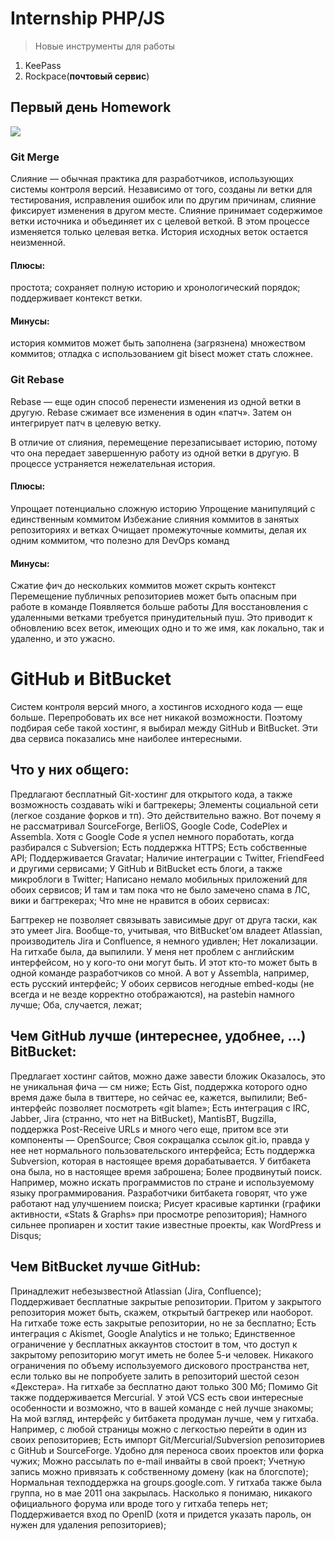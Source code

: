 # Internship PHP/JS 

> Новые инструменты для работы

1.	KeePass 
2.	Rockpace(**почтовый сервис**)

##  Первый день Homework 
![](https://hyperhost.ua/info/storage/uploads/2019/07/Screenshot_2-min.png)
###  Git Merge 

Слияние — обычная практика для разработчиков, использующих системы контроля версий. Независимо от того, созданы ли ветки для тестирования, исправления ошибок или по другим причинам, слияние фиксирует изменения в другом месте. Слияние принимает содержимое ветки источника и объединяет их с целевой веткой. В этом процессе изменяется только целевая ветка. История исходных веток остается неизменной.

#### Плюсы:

простота;
сохраняет полную историю и хронологический порядок;
поддерживает контекст ветки.

#### Минусы: 

история коммитов может быть заполнена (загрязнена) множеством коммитов;
отладка с использованием git bisect может стать сложнее.

### Git Rebase 

Rebase — еще один способ перенести изменения из одной ветки в другую. Rebase сжимает все изменения в один «патч». Затем он интегрирует патч в целевую ветку.

В отличие от слияния, перемещение перезаписывает историю, потому что она передает завершенную работу из одной ветки в другую. В процессе устраняется нежелательная история.

#### Плюсы: 

Упрощает потенциально сложную историю
Упрощение манипуляций с единственным коммитом
Избежание слияния коммитов в занятых репозиториях и ветках
Очищает промежуточные коммиты, делая их одним коммитом, что полезно для DevOps команд

#### Минусы: 

Сжатие фич до нескольких коммитов может скрыть контекст
Перемещение публичных репозиториев может быть опасным при работе в команде
Появляется больше работы
Для восстановления с удаленными ветками требуется принудительный пуш. Это приводит к обновлению всех веток, имеющих одно и то же имя, как локально, так и удаленно, и это ужасно.



# GitHub и BitBucket 


Систем контроля версий много, а хостингов исходного кода — еще больше. Перепробовать их все нет никакой возможности. Поэтому подбирая себе такой хостинг, я выбирал между GitHub и BitBucket. Эти два сервиса показались мне наиболее интересными.

## Что у них общего: 

Предлагают бесплатный Git-хостинг для открытого кода, а также возможность создавать wiki и багтрекеры;
Элементы социальной сети (легкое создание форков и тп). Это действительно важно. Вот почему я не рассматривал SourceForge, BerliOS, Google Code, CodePlex и Assembla. Хотя с Google Code я успел немного поработать, когда разбирался с Subversion;
Есть поддержка HTTPS;
Есть собственные API;
Поддерживается Gravatar;
Наличие интеграции с Twitter, FriendFeed и другими сервисами;
У GitHub и BitBucket есть блоги, а также микроблоги в Twitter;
Написано немало мобильных приложений для обоих сервисов;
И там и там пока что не было замечено спама в ЛС, вики и багтрекерах;
Что мне не нравится в обоих сервисах:

Багтрекер не позволяет связывать зависимые друг от друга таски, как это умеет Jira. Вообще-то, учитывая, что BitBucket’ом владеет Atlassian, производитель Jira и Confluence, я немного удивлен;
Нет локализации. На гитхабе была, да выпилили. У меня нет проблем с английским интерфейсом, но у кого-то они могут быть. И этот кто-то может быть в одной команде разработчиков со мной. А вот у Assembla, например, есть русский интерфейс;
У обоих сервисов негодные embed-коды (не всегда и не везде корректно отображаются), на pastebin намного лучше;
Оба, случается, лежат;
## Чем GitHub лучше (интереснее, удобнее, …) BitBucket: 

Предлагает хостинг сайтов, можно даже завести бложик Оказалось, это не уникальная фича — см ниже;
Есть Gist, поддержка которого одно время даже была в твиттере, но сейчас ее, кажется, выпилили;
Веб-интерфейс позволяет посмотреть «git blame»;
Есть интеграция с IRC, Jabber, Jira (странно, что нет на BitBucket), MantisBT, Bugzilla, поддержка Post-Receive URLs и много чего еще, притом все эти компоненты — OpenSource;
Своя сокращалка ссылок git.io, правда у нее нет нормального пользовательского интерфейса;
Есть поддержка Subversion, которая в настоящее время дорабатывается. У битбакета она была, но в настоящее время заброшена;
Более продвинутый поиск. Например, можно искать программистов по стране и используемому языку программирования. Разработчики битбакета говорят, что уже работают над улучшением поиска;
Рисует красивые картинки (графики активности, «Stats & Graphs» при просмотре репозитория);
Намного сильнее пропиарен и хостит такие известные проекты, как WordPress и Disqus;
## Чем BitBucket лучше GitHub: 

Принадлежит небезызвестной Atlassian (Jira, Confluence);
Поддерживает бесплатные закрытые репозитории. Притом у закрытого репозитория может быть, скажем, открытый багтрекер или наоборот. На гитхабе тоже есть закрытые репозитории, но не за бесплатно;
Есть интеграция с Akismet, Google Analytics и не только;
Единственное ограничение у бесплатных аккаунтов стостоит в том, что доступ к закрытому репозиторию могут иметь не более 5-и человек. Никакого ограничения по объему используемого дискового пространства нет, если только вы не попробуете залить в репозиторий шестой сезон «Декстера». На гитхабе за бесплатно дают только 300 Мб;
Помимо Git также поддерживается Mercurial. У этой VCS есть свои интересные особенности и возможно, что в вашей команде с ней лучше знакомы;
На мой взгляд, интерфейс у битбакета продуман лучше, чем у гитхаба. Например, с любой страницы можно с легкостью перейти в один из своих репозиториев;
Есть импорт Git/Mercurial/Subversion репозиториев с GitHub и SourceForge. Удобно для переноса своих проектов или форка чужих;
Можно рассылать по e-mail инвайты в свой проект;
Учетную запись можно привязать к собственному домену (как на блогспоте);
Нормальная техподдержка на groups.google.com. У гитхаба также была группа, но в мае 2011 она закрылась. Насколько я понимаю, никакого официального форума или вроде того у гитхаба теперь нет;
Поддерживается вход по OpenID (хотя и придется указать пароль, он нужен для удаления репозиториев);


